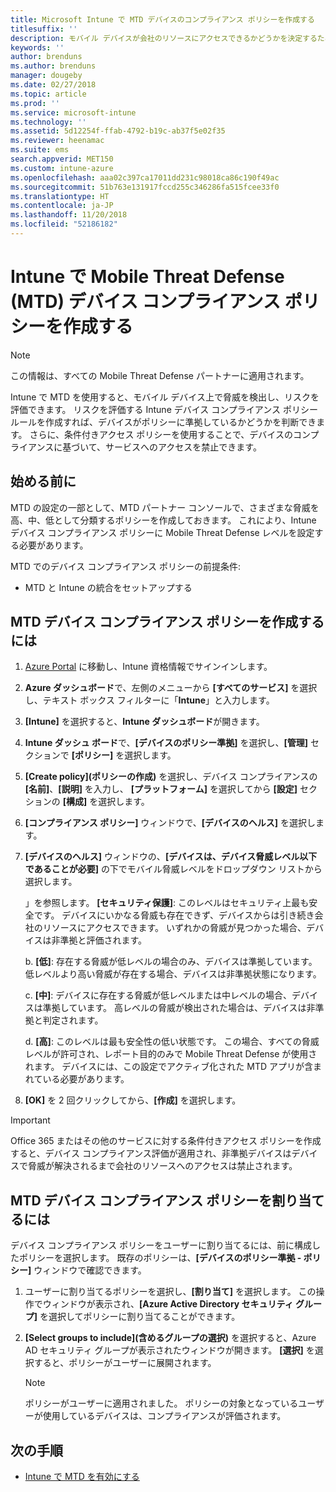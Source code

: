 ```yaml
---
title: Microsoft Intune で MTD デバイスのコンプライアンス ポリシーを作成する
titlesuffix: ''
description: モバイル デバイスが会社のリソースにアクセスできるかどうかを決定するために、MTD パートナー脅威レベルを使用する Intune デバイスのコンプライアンス ポリシーを作成します。
keywords: ''
author: brenduns
ms.author: brenduns
manager: dougeby
ms.date: 02/27/2018
ms.topic: article
ms.prod: ''
ms.service: microsoft-intune
ms.technology: ''
ms.assetid: 5d12254f-ffab-4792-b19c-ab37f5e02f35
ms.reviewer: heenamac
ms.suite: ems
search.appverid: MET150
ms.custom: intune-azure
ms.openlocfilehash: aaa02c397ca17011dd231c98018ca86c190f49ac
ms.sourcegitcommit: 51b763e131917fccd255c346286fa515fcee33f0
ms.translationtype: HT
ms.contentlocale: ja-JP
ms.lasthandoff: 11/20/2018
ms.locfileid: "52186182"
---
```

# <a name="create-mobile-threat-defense-mtd-device-compliance-policy-with-intune"></a>Intune で Mobile Threat Defense (MTD) デバイス コンプライアンス ポリシーを作成する

> [!NOTE] 
> この情報は、すべての Mobile Threat Defense パートナーに適用されます。

Intune で MTD を使用すると、モバイル デバイス上で脅威を検出し、リスクを評価できます。 リスクを評価する Intune デバイス コンプライアンス ポリシー ルールを作成すれば、デバイスがポリシーに準拠しているかどうかを判断できます。 さらに、条件付きアクセス ポリシーを使用することで、デバイスのコンプライアンスに基づいて、サービスへのアクセスを禁止できます。

## <a name="before-you-begin"></a>始める前に

MTD の設定の一部として、MTD パートナー コンソールで、さまざまな脅威を高、中、低として分類するポリシーを作成しておきます。 これにより、Intune デバイス コンプライアンス ポリシーに Mobile Threat Defense レベルを設定する必要があります。

MTD でのデバイス コンプライアンス ポリシーの前提条件:

-   MTD と Intune の統合をセットアップする

## <a name="to-create-an-mtd-device-compliance-policy"></a>MTD デバイス コンプライアンス ポリシーを作成するには

1.  [Azure Portal](https://portal.azure.com/) に移動し、Intune 資格情報でサインインします。

2.  **Azure ダッシュボード**で、左側のメニューから **[すべてのサービス]** を選択し、テキスト ボックス フィルターに「**Intune**」と入力します。

3.  **[Intune]** を選択すると、**Intune ダッシュボード**が開きます。

4. **Intune ダッシュ ボード**で、**[デバイスのポリシー準拠]** を選択し、**[管理]** セクションで **[ポリシー]** を選択します。

5.  **[Create policy]\(ポリシーの作成\)** を選択し、デバイス コンプライアンスの **[名前]**、**[説明]** を入力し、 **[プラットフォーム]** を選択してから **[設定]** セクションの **[構成]** を選択します。

6.  **[コンプライアンス ポリシー]** ウィンドウで、**[デバイスのヘルス]** を選択します。

7.  **[デバイスのヘルス]** ウィンドウの、**[デバイスは、デバイス脅威レベル以下であることが必要]** の下でモバイル脅威レベルをドロップダウン リストから選択します。

    」を参照します。  **[セキュリティ保護]**: このレベルはセキュリティ上最も安全です。 デバイスにいかなる脅威も存在できず、デバイスからは引き続き会社のリソースにアクセスできます。 いずれかの脅威が見つかった場合、デバイスは非準拠と評価されます。

    b.  **[低]**: 存在する脅威が低レベルの場合のみ、デバイスは準拠しています。 低レベルより高い脅威が存在する場合、デバイスは非準拠状態になります。

    c.  **[中]**: デバイスに存在する脅威が低レベルまたは中レベルの場合、デバイスは準拠しています。 高レベルの脅威が検出された場合は、デバイスは非準拠と判定されます。

    d.  **[高]**: このレベルは最も安全性の低い状態です。 この場合、すべての脅威レベルが許可され、レポート目的のみで Mobile Threat Defense が使用されます。 デバイスには、この設定でアクティブ化された MTD アプリが含まれている必要があります。

8.  **[OK]** を 2 回クリックしてから、**[作成]** を選択します。

> [!IMPORTANT]
> Office 365 またはその他のサービスに対する条件付きアクセス ポリシーを作成すると、デバイス コンプライアンス評価が適用され、非準拠デバイスはデバイスで脅威が解決されるまで会社のリソースへのアクセスは禁止されます。

## <a name="to-assign-an-mtd-device-compliance-policy"></a>MTD デバイス コンプライアンス ポリシーを割り当てるには

デバイス コンプライアンス ポリシーをユーザーに割り当てるには、前に構成したポリシーを選択します。 既存のポリシーは、**[デバイスのポリシー準拠 - ポリシー]** ウィンドウで確認できます。

1. ユーザーに割り当てるポリシーを選択し、**[割り当て]** を選択します。 この操作でウィンドウが表示され、**[Azure Active Directory セキュリティ グループ]** を選択してポリシーに割り当てることができます。

2. **[Select groups to include]\(含めるグループの選択\)** を選択すると、Azure AD セキュリティ グループが表示されたウィンドウが開きます。  **[選択]** を選択すると、ポリシーがユーザーに展開されます。

    > [!NOTE] 
    > ポリシーがユーザーに適用されました。 ポリシーの対象となっているユーザーが使用しているデバイスは、コンプライアンスが評価されます。

## <a name="next-steps"></a>次の手順

- [Intune で MTD を有効にする](mtd-connector-enable.md)